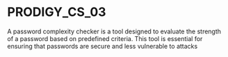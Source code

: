 # PRODIGY_CS_03
A password complexity checker is a tool designed to evaluate the strength of a password based on predefined criteria. This tool is essential for ensuring that passwords are secure and less vulnerable to attacks
